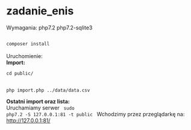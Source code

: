 # zadanie_enis

Wymagania:
php7.2
php7.2-sqlite3

<code>
composer install
</code>

<br>
Uruchomienie:
<br>
<b>Import:</b><br>
<code>
cd public/
</code>
<br>
<code>
php import.php ../data/data.csv
</code>

<b>Ostatni import oraz lista:</b><br>
Uruchamiamy serwer
<code>
sudo php7.2 -S 127.0.0.1:81 -t public
</code>
Wchodzimy przez przeglądarkę na:
http://127.0.0.1:81/
